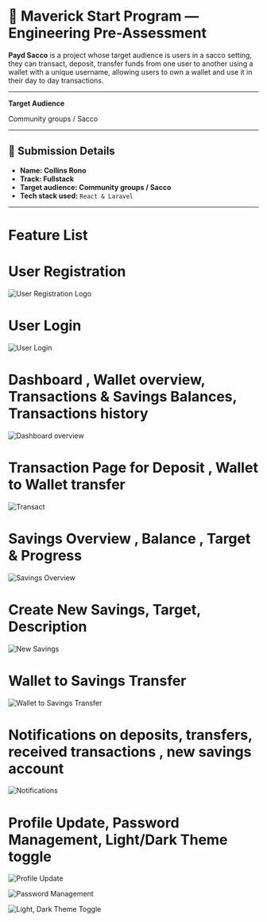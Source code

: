 # 🚀 Maverick Start Program — Engineering Pre-Assessment

**Payd Sacco** is a project whose target audience is users in a sacco setting, they can transact, deposit, transfer funds from one user to another using a wallet with a unique username, allowing users to own a wallet and use it in their day to day transactions.

---
**Target Audience**

Community groups / Sacco

---

## 📌 Submission Details

- **Name: Collins Rono**
- **Track: Fullstack**
- **Target audience: Community groups / Sacco**
- **Tech stack used:** `React & Laravel`
<!-- 3. **Update the `README.md`** in your fork to include:
   - Your name
   - Track (Frontend / Backend / Fullstack)
   - Target audience
   - Tech stack used
   - Feature list
   - Setup/run instructions
   - Your product thinking: what problem you chose, why, and how you solved it
   - (Optional but encouraged) Link to video walkthrough (2-4 mins)
4. Once you’re done, invite @rocks-xebec to the repository and send an email of the assessment to ravens@payd.money . -->

---

# Feature List

# User Registration

![User Registration Logo](project/Registration.png)

# User Login

![User Login](project/Login.png)

# Dashboard , Wallet overview, Transactions & Savings Balances, Transactions history

![Dashboard overview](project/Dashboard.png)

# Transaction Page for Deposit , Wallet to Wallet transfer

![Transact](project/Transact.png)

# Savings Overview , Balance , Target & Progress

![Savings Overview](project/Savings.png)

# Create New Savings, Target, Description

![New Savings](project/NewSavings.png)

# Wallet to Savings Transfer

![Wallet to Savings Transfer](project/SavingsDeposit.png)

# Notifications on deposits, transfers, received transactions , new savings account

![Notifications](project/Notifications.png)

# Profile Update, Password Management, Light/Dark Theme toggle

![Profile Update](project/ProfileUpdate.png)

![Password Management](project/PasswordManagement.png)

![Light, Dark Theme Toggle](project/Theme.png)



